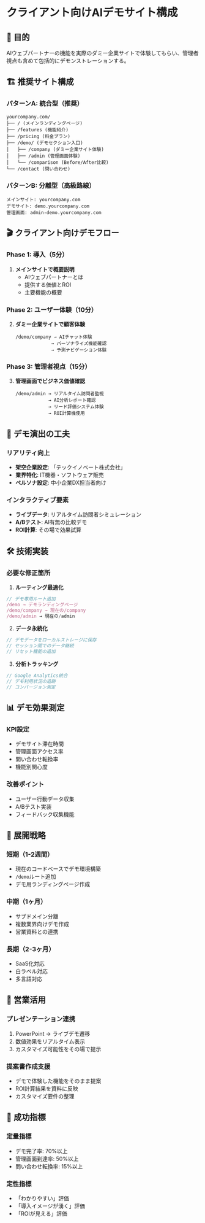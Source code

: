 # クライアント向けAIデモサイト構成

## 🎯 目的
AIウェブパートナーの機能を実際のダミー企業サイトで体験してもらい、管理者視点も含めて包括的にデモンストレーションする。

## 🏗️ 推奨サイト構成

### パターンA: 統合型（推奨）
```
yourcompany.com/
├── / (メインランディングページ)
├── /features (機能紹介)
├── /pricing (料金プラン)
├── /demo/ (デモセクション入口)
│   ├── /company (ダミー企業サイト体験)
│   ├── /admin (管理画面体験)
│   └── /comparison (Before/After比較)
└── /contact (問い合わせ)
```

### パターンB: 分離型（高級路線）
```
メインサイト: yourcompany.com
デモサイト: demo.yourcompany.com
管理画面: admin-demo.yourcompany.com
```

## 🎬 クライアント向けデモフロー

### Phase 1: 導入（5分）
1. **メインサイトで概要説明**
   - AIウェブパートナーとは
   - 提供する価値とROI
   - 主要機能の概要

### Phase 2: ユーザー体験（10分）
2. **ダミー企業サイトで顧客体験**
   ```
   /demo/company → AIチャット体験
                → パーソナライズ機能確認
                → 予測ナビゲーション体験
   ```

### Phase 3: 管理者視点（15分）
3. **管理画面でビジネス価値確認**
   ```
   /demo/admin → リアルタイム訪問者監視
               → AI分析レポート確認
               → リード評価システム体験
               → ROI計算機使用
   ```

## 🎨 デモ演出の工夫

### リアリティ向上
- **架空企業設定**: 「テックイノベート株式会社」
- **業界特化**: IT機器・ソフトウェア販売
- **ペルソナ設定**: 中小企業DX担当者向け

### インタラクティブ要素
- **ライブデータ**: リアルタイム訪問者シミュレーション
- **A/Bテスト**: AI有無の比較デモ
- **ROI計算**: その場で効果試算

## 🛠️ 技術実装

### 必要な修正箇所

1. **ルーティング最適化**
```javascript
// デモ専用ルート追加
/demo → デモランディングページ
/demo/company → 現在の/company
/demo/admin → 現在の/admin
```

2. **データ永続化**
```javascript
// デモデータをローカルストレージに保存
// セッション間でのデータ継続
// リセット機能の追加
```

3. **分析トラッキング**
```javascript
// Google Analytics統合
// デモ利用状況の追跡
// コンバージョン測定
```

## 📊 デモ効果測定

### KPI設定
- デモサイト滞在時間
- 管理画面アクセス率
- 問い合わせ転換率
- 機能別関心度

### 改善ポイント
- ユーザー行動データ収集
- A/Bテスト実装
- フィードバック収集機能

## 🚀 展開戦略

### 短期（1-2週間）
- 現在のコードベースでデモ環境構築
- `/demo`ルート追加
- デモ用ランディングページ作成

### 中期（1ヶ月）
- サブドメイン分離
- 複数業界向けデモ作成
- 営業資料との連携

### 長期（2-3ヶ月）
- SaaS化対応
- 白ラベル対応
- 多言語対応

## 💼 営業活用

### プレゼンテーション連携
1. PowerPoint → ライブデモ遷移
2. 数値効果をリアルタイム表示
3. カスタマイズ可能性をその場で提示

### 提案書作成支援
- デモで体験した機能をそのまま提案
- ROI計算結果を資料に反映
- カスタマイズ要件の整理

## 🎯 成功指標

### 定量指標
- デモ完了率: 70%以上
- 管理画面到達率: 50%以上
- 問い合わせ転換率: 15%以上

### 定性指標
- 「わかりやすい」評価
- 「導入イメージが湧く」評価
- 「ROIが見える」評価